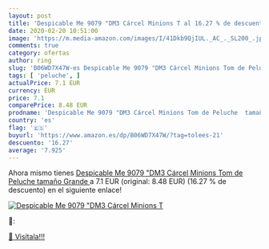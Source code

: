 ```yaml
---
layout: post
title: 'Despicable Me 9079 "DM3 Cárcel Minions T al 16.27 % de descuento'
date: 2020-02-20 10:51:00
image: 'https://m.media-amazon.com/images/I/41Dkb9QjIUL._AC_._SL200_.jpg'
comments: true
category: ofertas
author: ring
slug: 'B06WD7X47W-es Despicable Me 9079 "DM3 Cárcel Minions Tom de Peluche...'
tags: [ 'peluche', ]
actualPrice: 7.1 EUR
currency: EUR
price: 7.1
comparePrice: 8.48 EUR
prodname: 'Despicable Me 9079 "DM3 Cárcel Minions Tom de Peluche  tamaño Grande '
country: 'es'
flag: '🇪🇸'
buyurl: 'https://www.amazon.es/dp/B06WD7X47W/?tag=tolees-21'
descuento: '16.27'
average: '7.925'
---
```


Ahora mismo tienes [Despicable Me 9079 "DM3 Cárcel Minions Tom de Peluche  tamaño Grande ](https://www.amazon.es/dp/B06WD7X47W/?tag=tolees-21) a 7.1 EUR (original: 8.48 EUR) (16.27 %  de descuento) en el siguiente enlace!

[![Despicable Me 9079 "DM3 Cárcel Minions T](https://m.media-amazon.com/images/I/41Dkb9QjIUL._AC_._SL200_.jpg)](https://www.amazon.es/dp/B06WD7X47W/?tag=tolees-21)

🔎:


[🛒 Visítala!!!](https://www.amazon.es/dp/B06WD7X47W/?tag=tolees-21)
